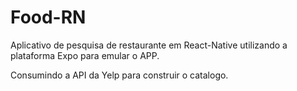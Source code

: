 # Food-RN

Aplicativo de pesquisa de restaurante em React-Native utilizando a plataforma Expo para emular o APP.

Consumindo a API da Yelp para construir o catalogo.
